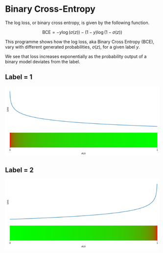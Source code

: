 # Binary Cross-Entropy
The log loss, or binary cross entropy, is given by the following function.

$$\text{BCE}=-y\log{\left(\sigma(z)\right)}-(1-y)\log{\left(1-\sigma(z)\right)}$$

This programme shows how the log loss, aka Binary Cross Entropy (BCE), vary with different generated probabilities, $\sigma(z)$, for a given label $y$.

We see that loss increases exponentially as the probability output of a binary model deviates from the label.

## Label = 1
![Loss graph of a BCE model for label = 1](labelOne.png "Label = 1")

## Label = 2
![Loss graph of a BCE model for label = 1](labelTwo.png "Label = 1")
